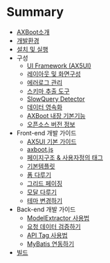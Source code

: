 # Summary

* [AXBoot소개](README.md)
* [개발환경](environment.md)
* [설치 및 실행](install.md)
* 구성
    - [UI Framework (AX5UI)](composition/ax5ui.md)
    - [레이아웃 및 화면구성](composition/layout-system.md)
    - [에러로그 관리](composition/login-system.md)
    - [스키마 추출 도구](composition/schema-extractor.md)
    - [SlowQuery Detector](composition/slowquery-detector.md)
    - [데이터 영속화](composition/orm-function.md)
    - [AXBoot 내장 기본기능](composition/basic-function.md)
    - [오픈소스 버전 정보](composition/framework-component.md)
* Front-end 개발 가이드
    - [AX5UI 기본 가이드](front-end/ax5ui.md)
    - [axboot.js](front-end/axboot.js.md)
    - [페이지구조 & 사용자정의 태그](front-end/page-basic.md)
    - [기본템플릿](front-end/basic-template.md)
    - [폼 다루기](front-end/form-control.md)
    - [그리드 페이징](front-end/grid-paging.md)
    - [모달 다루기](front-end/modal-control.md)
    - [테마 변경하기](front-end/theme.md)
* Back-end 개발 가이드
    - [ModelExtractor 사용법](back-end/jpa-api.md)
    - [요청 데이터 검증하기](back-end/request-validation.md)
    - [API Tag 사용법](back-end/api-tag.md)
    - [MyBatis 연동하기](back-end/mybatis.md)
* [빌드](build.md)
